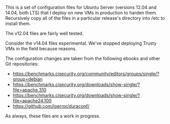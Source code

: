This is a set of configuration files for Ubuntu Server (versions 12.04 and
14.04, both LTS) that I deploy on new VMs in production to harden them.
Recursively copy all of the files in a particular release's directory into
/etc to install them.

The v12.04 files are fairly well tested.

Consider the v14.04 files experimental.  We've stopped deploying Trusty VMs in
the field because reasons.

The configuration changes are taken from the following ebooks and other Git
repositories:

* https://benchmarks.cisecurity.org/community/editors/groups/single/?group=debian
* https://benchmarks.cisecurity.org/downloads/show-single/?file=apache.310
* https://benchmarks.cisecurity.org/downloads/show-single/?file=apache24.100
* https://github.com/ioerror/duraconf/

As always, these files are a work in progress.

